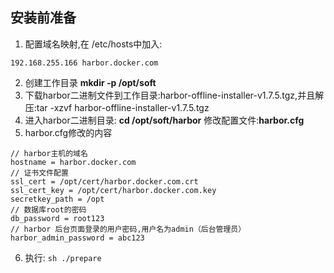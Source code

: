 ## 安装前准备
1. 配置域名映射,在 /etc/hosts中加入:
```
192.168.255.166 harbor.docker.com
```
2. 创建工作目录 **mkdir -p /opt/soft**
3. 下载harbor二进制文件到工作目录:harbor-offline-installer-v1.7.5.tgz,并且解压:tar -xzvf harbor-offline-installer-v1.7.5.tgz
4. 进入harbor二进制目录: **cd /opt/soft/harbor** 修改配置文件:**harbor.cfg**
5. harbor.cfg修改的内容
```
// harbor主机的域名
hostname = harbor.docker.com                   
// 证书文件配置
ssl_cert = /opt/cert/harbor.docker.com.crt
ssl_cert_key = /opt/cert/harbor.docker.com.key
secretkey_path = /opt
// 数据库root的密码
db_password = root123
// harbor 后台页面登录的用户密码,用户名为admin（后台管理员）
harbor_admin_password = abc123
```
6. 执行: ```sh ./prepare```